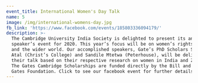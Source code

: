 ```yaml
---
event_title: International Women's Day Talk
name: 5
image: /img/international-womens-day.jpg
fb_link: 'https://www.facebook.com/events/185803336094179/'
description: >-
  The Cambridge University India Society is delighted to present its annual
  speaker’s event for 2020. This year’s focus will be on women’s rights in India
  and the wider world. Our accomplished speakers, Gate’s PhD Scholars Saloni
  Atal (Christ’s College) and Sandile Mtetwa (Peterhouse), will be delivering
  their talk based on their respective research on women in India and Zimbabwe.
  The Gates Cambridge Scholarships are funded directly by the Bill and Melinda
  Gates Foundation. Click to see our facebook event for further details.
---
```



